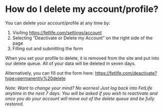 # How do I delete my account/profile?

You can delete your account/profile at any time by:

1. Visiting https://fetlife.com/settings/account
2. Selecting “Deactivate or Delete my Account” on the right side of the page
3. Filling out and submitting the form

When you set your profile to delete, it is removed from the site and put into our delete queue. All of your data will be deleted in seven days.

Alternatively, you can fill out the form here: https://fetlife.com/deactivate?type=permanently%20delete 

_Note: Want to change your mind? No worries! Just log back into FetLife anytime in the next 7 days. You will be asked if you wish to reactivate and once you do your account will move out of the delete queue and be fully restored._
